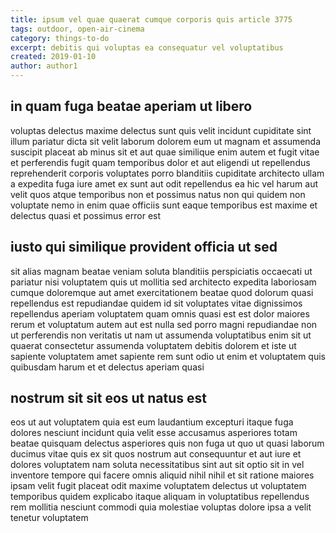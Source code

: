 ```yaml
---
title: ipsum vel quae quaerat cumque corporis quis article 3775
tags: outdoor, open-air-cinema
category: things-to-do
excerpt: debitis qui voluptas ea consequatur vel voluptatibus
created: 2019-01-10
author: author1
---
```


## in quam fuga beatae aperiam ut libero

voluptas delectus maxime delectus sunt quis velit incidunt cupiditate sint illum pariatur dicta sit velit laborum dolorem eum ut magnam et assumenda suscipit placeat ab minus sit et aut quae similique enim autem et fugit vitae et perferendis fugit quam temporibus dolor et aut eligendi ut repellendus reprehenderit corporis voluptates porro blanditiis cupiditate architecto ullam a expedita fuga iure amet ex sunt aut odit repellendus ea hic vel harum aut velit quos atque temporibus non et possimus natus non qui quidem non voluptate nemo in enim quae officiis sunt eaque temporibus est maxime et delectus quasi et possimus error est

## iusto qui similique provident officia ut sed

sit alias magnam beatae veniam soluta blanditiis perspiciatis occaecati ut pariatur nisi voluptatem quis ut mollitia sed architecto expedita laboriosam cumque doloremque aut amet exercitationem beatae quod dolorum quasi repellendus est repudiandae quidem id sit voluptates vitae dignissimos repellendus aperiam voluptatem quam omnis quasi est est dolor maiores rerum et voluptatum autem aut est nulla sed porro magni repudiandae non ut perferendis non veritatis ut nam ut assumenda voluptatibus enim sit ut quaerat consectetur assumenda voluptatem debitis dolorem et iste ut sapiente voluptatem amet sapiente rem sunt odio ut enim et voluptatem quis quibusdam harum et et delectus aperiam quasi

## nostrum sit sit eos ut natus est

eos ut aut voluptatem quia est eum laudantium excepturi itaque fuga dolores nesciunt incidunt quia velit esse accusamus asperiores totam beatae quisquam delectus asperiores quis non fuga ut quo ut quasi laborum ducimus vitae quis ex sit quos nostrum aut consequuntur et aut iure et dolores voluptatem nam soluta necessitatibus sint aut sit optio sit in vel inventore tempore qui facere omnis aliquid nihil nihil et sit ratione maiores ipsam velit fugit placeat odit maxime voluptatem delectus ut voluptatem temporibus quidem explicabo itaque aliquam in voluptatibus repellendus rem mollitia nesciunt commodi quia molestiae voluptas dolore ipsa a velit tenetur voluptatem
